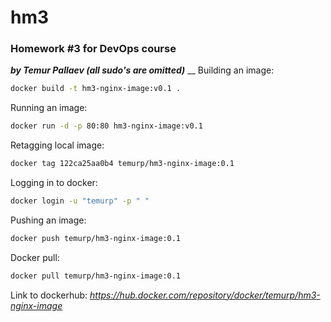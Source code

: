 # hm3
### Homework #3 for DevOps course
**_by Temur Pallaev (all sudo's are omitted)_**
__
Building an image:
```sh 
docker build -t hm3-nginx-image:v0.1 . 
```

Running an image:
```sh 
docker run -d -p 80:80 hm3-nginx-image:v0.1 
```

Retagging local image:
```sh
docker tag 122ca25aa0b4 temurp/hm3-nginx-image:0.1
```

Logging in to docker:
```sh
docker login -u "temurp" -p " "
```

Pushing an image:
```sh
docker push temurp/hm3-nginx-image:0.1
```

Docker pull:
```sh
docker pull temurp/hm3-nginx-image:0.1
```

Link to dockerhub:
_https://hub.docker.com/repository/docker/temurp/hm3-nginx-image_

